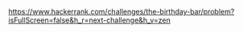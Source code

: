 https://www.hackerrank.com/challenges/the-birthday-bar/problem?isFullScreen=false&h_r=next-challenge&h_v=zen